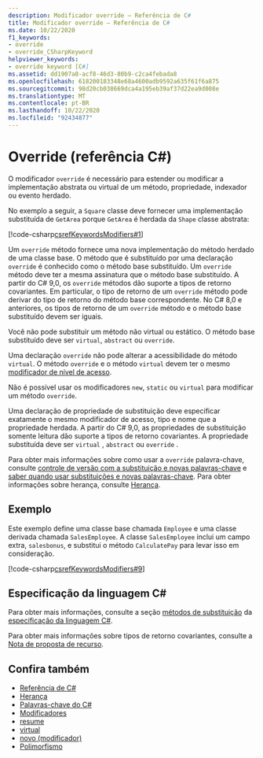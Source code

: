 ```yaml
---
description: Modificador override – Referência de C#
title: Modificador override – Referência de C#
ms.date: 10/22/2020
f1_keywords:
- override
- override_CSharpKeyword
helpviewer_keywords:
- override keyword [C#]
ms.assetid: dd1907a8-acf8-46d3-80b9-c2ca4febada8
ms.openlocfilehash: 618200183348e68a4600adb9592a635f61f6a875
ms.sourcegitcommit: 98d20cb038669dca4a195eb39af37d22ea9d008e
ms.translationtype: MT
ms.contentlocale: pt-BR
ms.lasthandoff: 10/22/2020
ms.locfileid: "92434877"
---
```

# <a name="override-c-reference"></a>Override (referência C#)

O modificador `override` é necessário para estender ou modificar a implementação abstrata ou virtual de um método, propriedade, indexador ou evento herdado.

No exemplo a seguir, a `Square` classe deve fornecer uma implementação substituída de `GetArea` porque `GetArea` é herdada da `Shape` classe abstrata:

[!code-csharp[csrefKeywordsModifiers#1](~/samples/snippets/csharp/VS_Snippets_VBCSharp/csrefKeywordsModifiers/CS/csrefKeywordsModifiers.cs#1)]

Um `override` método fornece uma nova implementação do método herdado de uma classe base. O método que é substituído por uma declaração `override` é conhecido como o método base substituído. Um `override` método deve ter a mesma assinatura que o método base substituído. A partir do C# 9,0, os `override` métodos dão suporte a tipos de retorno covariantes. Em particular, o tipo de retorno de um `override` método pode derivar do tipo de retorno do método base correspondente. No C# 8,0 e anteriores, os tipos de retorno de um `override` método e o método base substituído devem ser iguais.

Você não pode substituir um método não virtual ou estático. O método base substituído deve ser `virtual`, `abstract` ou `override`.

Uma declaração `override` não pode alterar a acessibilidade do método `virtual`. O método `override` e o método `virtual` devem ter o mesmo [modificador de nível de acesso](access-modifiers.md).

Não é possível usar os modificadores `new`, `static` ou `virtual` para modificar um método `override`.

Uma declaração de propriedade de substituição deve especificar exatamente o mesmo modificador de acesso, tipo e nome que a propriedade herdada. A partir do C# 9,0, as propriedades de substituição somente leitura dão suporte a tipos de retorno covariantes. A propriedade substituída deve ser `virtual` , `abstract` ou `override` .

Para obter mais informações sobre como usar a `override` palavra-chave, consulte [controle de versão com a substituição e novas palavras-chave](../../programming-guide/classes-and-structs/versioning-with-the-override-and-new-keywords.md) e [saber quando usar substituições e novas palavras-chave](../../programming-guide/classes-and-structs/knowing-when-to-use-override-and-new-keywords.md). Para obter informações sobre herança, consulte [Herança](../../programming-guide/classes-and-structs/inheritance.md).

## <a name="example"></a>Exemplo

Este exemplo define uma classe base chamada `Employee` e uma classe derivada chamada `SalesEmployee`. A classe `SalesEmployee` inclui um campo extra, `salesbonus`, e substitui o método `CalculatePay` para levar isso em consideração.

[!code-csharp[csrefKeywordsModifiers#9](~/samples/snippets/csharp/VS_Snippets_VBCSharp/csrefKeywordsModifiers/CS/csrefKeywordsModifiers.cs#9)]

## <a name="c-language-specification"></a>Especificação da linguagem C#

Para obter mais informações, consulte a seção [métodos de substituição](~/_csharplang/spec/classes.md#override-methods) da [especificação da linguagem C#](~/_csharplang/spec/introduction.md).

Para obter mais informações sobre tipos de retorno covariantes, consulte a [Nota de proposta de recurso](~/_csharplang/proposals/csharp-9.0/covariant-returns.md).

## <a name="see-also"></a>Confira também

- [Referência de C#](../index.md)
- [Herança](../../programming-guide/classes-and-structs/inheritance.md)
- [Palavras-chave do C#](index.md)
- [Modificadores](index.md)
- [resume](abstract.md)
- [virtual](virtual.md)
- [novo (modificador)](new-modifier.md)
- [Polimorfismo](../../programming-guide/classes-and-structs/polymorphism.md)
